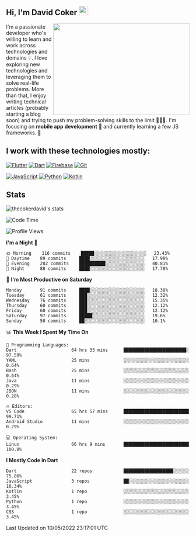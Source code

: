 ## Hi, I'm David Coker <img src="https://raw.githubusercontent.com/thecokerdavid/thecokerdavid/main/gifs/wave.gif" width="25px">
<img align="right" height="250" width="375" alt="" src="https://raw.githubusercontent.com/thecokerdavid/thecokerdavid/main/gifs/reminisce.gif" width="25px">

<p>I'm a passionate developer who's willing to learn and work across technologies and domains 💡. I love exploring new technologies and leveraging them to solve real-life problems. More than that, I enjoy writing technical articles (probably starting a blog soon) and trying to push my problem-solving skills to the limit  👨🏻‍💻. I'm focusing on <strong>mobile app development</strong> 📱 and currently learning a few JS frameworks. 🤪</p>

## I work with these technologies mostly:

[![Flutter](https://img.shields.io/badge/-Flutter-blue?style=for-the-badge&logo=flutter&logoColor=ffffff)](https://www.flutter.dev/)
[![Dart](https://img.shields.io/badge/-Dart-ffffff?style=for-the-badge&logo=dart&logoColor=blue)](https://www.dart.dev/)
[![Firebase](https://img.shields.io/badge/-Firebase-%23FBB741?style=for-the-badge&logo=firebase&logoColor=FBB741&labelColor=%23ffffff&color=%23FBB741)](https://www.firebase.google.com/)
[![Git](https://img.shields.io/badge/-Git-EB5C38?style=for-the-badge&logo=git&logoColor=%23ffffff)](https://git-scm.com/)

[![JavaScript](https://img.shields.io/badge/-JavaScript-F7DF1E?style=for-the-badge&logo=javascript&logoColor=000000&labelColor=F7DF1E&color=F7DF1E)](https://www.javascript.com/)
[![Python](https://img.shields.io/badge/-Python-yellow?style=for-the-badge&logo=python&logoColor=yellow&labelColor=blue&color=blue)](https://www.python.org/)
[![Kotlin](https://img.shields.io/badge/-Kotlin-7F52FF?style=for-the-badge&logo=Kotlin&logoColor=ffffff)](https://www.kotlinlang.com/)

## Stats

<p><img src="https://github-readme-stats.vercel.app/api?username=thecokerdavid&show_icons=true&hide_border=true&border_radius=10&theme=onedark" alt="thecokerdavid's stats" /></p>

<!--START_SECTION:waka-->
![Code Time](http://img.shields.io/badge/Code%20Time-0-blue)

![Profile Views](http://img.shields.io/badge/Profile%20Views-0-blue)

**I'm a Night 🦉** 

```text
🌞 Morning    116 commits    █████░░░░░░░░░░░░░░░░░░░░   23.43% 
🌆 Daytime    89 commits     ████░░░░░░░░░░░░░░░░░░░░░   17.98% 
🌃 Evening    202 commits    ██████████░░░░░░░░░░░░░░░   40.81% 
🌙 Night      88 commits     ████░░░░░░░░░░░░░░░░░░░░░   17.78%

```
📅 **I'm Most Productive on Saturday** 

```text
Monday       91 commits     ████░░░░░░░░░░░░░░░░░░░░░   18.38% 
Tuesday      61 commits     ███░░░░░░░░░░░░░░░░░░░░░░   12.32% 
Wednesday    76 commits     ███░░░░░░░░░░░░░░░░░░░░░░   15.35% 
Thursday     60 commits     ███░░░░░░░░░░░░░░░░░░░░░░   12.12% 
Friday       60 commits     ███░░░░░░░░░░░░░░░░░░░░░░   12.12% 
Saturday     97 commits     █████░░░░░░░░░░░░░░░░░░░░   19.6% 
Sunday       50 commits     ██░░░░░░░░░░░░░░░░░░░░░░░   10.1%

```


📊 **This Week I Spent My Time On** 

```text
💬 Programming Languages: 
Dart                     64 hrs 33 mins      ████████████████████████░   97.59% 
YAML                     25 mins             ░░░░░░░░░░░░░░░░░░░░░░░░░   0.64% 
Bash                     25 mins             ░░░░░░░░░░░░░░░░░░░░░░░░░   0.64% 
Java                     11 mins             ░░░░░░░░░░░░░░░░░░░░░░░░░   0.29% 
JSON                     11 mins             ░░░░░░░░░░░░░░░░░░░░░░░░░   0.28%

🔥 Editors: 
VS Code                  65 hrs 57 mins      █████████████████████████   99.71% 
Android Studio           11 mins             ░░░░░░░░░░░░░░░░░░░░░░░░░   0.29%

💻 Operating System: 
Linux                    66 hrs 9 mins       █████████████████████████   100.0%

```

**I Mostly Code in Dart** 

```text
Dart                     22 repos            ███████████████████░░░░░░   75.86% 
JavaScript               3 repos             ██░░░░░░░░░░░░░░░░░░░░░░░   10.34% 
Kotlin                   1 repo              ░░░░░░░░░░░░░░░░░░░░░░░░░   3.45% 
Python                   1 repo              ░░░░░░░░░░░░░░░░░░░░░░░░░   3.45% 
CSS                      1 repo              ░░░░░░░░░░░░░░░░░░░░░░░░░   3.45%

```



 Last Updated on 10/05/2022 23:17:01 UTC
<!--END_SECTION:waka-->

<!-- ### Hi there 👋

<img align="center" src="/github-metrics.svg" alt="David Coker's Stats"> -->

<!-- ![David Coker's Most used languages](https://github-readme-stats.vercel.app/api/top-langs?username=thecokerdavid&layout=compact&show_icons=true&count_private=true&theme=gotham) -->
